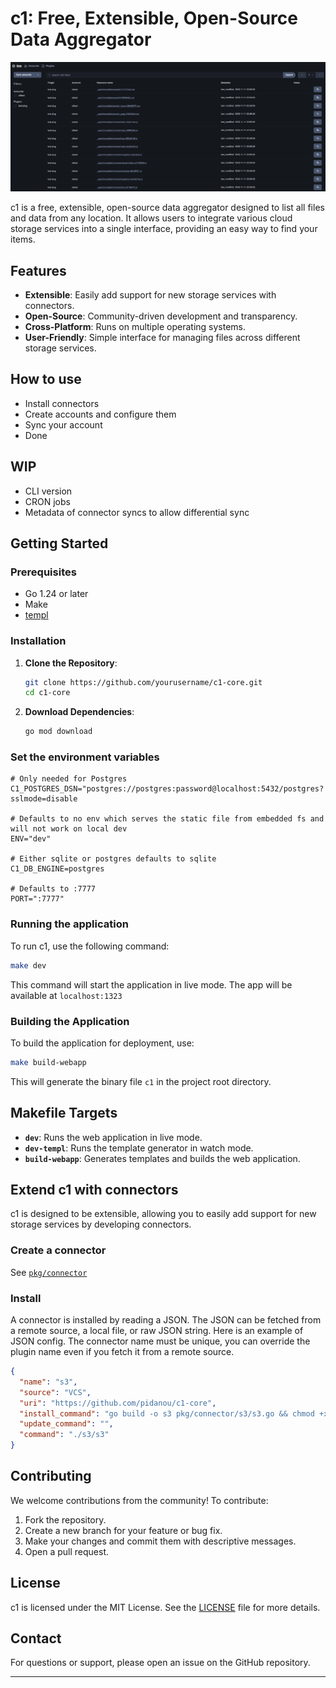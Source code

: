 # c1: Free, Extensible, Open-Source Data Aggregator

![Screenshot](docs/screenshot.png)

c1 is a free, extensible, open-source data aggregator designed to list all files and data from any location. It allows users to integrate various cloud storage services into a single interface, providing an easy way to find your items.

## Features

- **Extensible**: Easily add support for new storage services with connectors.
- **Open-Source**: Community-driven development and transparency.
- **Cross-Platform**: Runs on multiple operating systems.
- **User-Friendly**: Simple interface for managing files across different storage services.

## How to use

- Install connectors
- Create accounts and configure them
- Sync your account
- Done

## WIP

- CLI version
- CRON jobs
- Metadata of connector syncs to allow differential sync

## Getting Started

### Prerequisites

- Go 1.24 or later
- Make
- [templ](https://templ.guide/)

### Installation

1. **Clone the Repository**:

   ```bash
   git clone https://github.com/yourusername/c1-core.git
   cd c1-core
   ```

2. **Download Dependencies**:
   ```bash
   go mod download
   ```

### Set the environment variables

```
# Only needed for Postgres
C1_POSTGRES_DSN="postgres://postgres:password@localhost:5432/postgres?sslmode=disable

# Defaults to no env which serves the static file from embedded fs and will not work on local dev
ENV="dev"

# Either sqlite or postgres defaults to sqlite
C1_DB_ENGINE=postgres

# Defaults to :7777
PORT=":7777"
```

### Running the application

To run c1, use the following command:

```bash
make dev
```

This command will start the application in live mode. The app will be available at `localhost:1323`

### Building the Application

To build the application for deployment, use:

```bash
make build-webapp
```

This will generate the binary file `c1` in the project root directory.

## Makefile Targets

- **`dev`**: Runs the web application in live mode.
- **`dev-templ`**: Runs the template generator in watch mode.
- **`build-webapp`**: Generates templates and builds the web application.

## Extend c1 with connectors

c1 is designed to be extensible, allowing you to easily add support for new storage services by developing connectors.

### Create a connector

See [`pkg/connector`](./pkg/connector)

### Install

A connector is installed by reading a JSON. The JSON can be fetched from a remote source, a local file, or raw JSON string. Here is an example of JSON config. The connector name must be unique, you can override the plugin name even if you fetch it from a remote source.

```json
{
  "name": "s3",
  "source": "VCS",
  "uri": "https://github.com/pidanou/c1-core",
  "install_command": "go build -o s3 pkg/connector/s3/s3.go && chmod +x s3",
  "update_command": "",
  "command": "./s3/s3"
}
```

## Contributing

We welcome contributions from the community! To contribute:

1. Fork the repository.
2. Create a new branch for your feature or bug fix.
3. Make your changes and commit them with descriptive messages.
4. Open a pull request.

## License

c1 is licensed under the MIT License. See the [LICENSE](LICENSE) file for more details.

## Contact

For questions or support, please open an issue on the GitHub repository.

---
